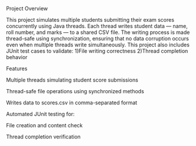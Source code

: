 Project Overview

This project simulates multiple students submitting their exam scores concurrently using Java threads.
Each thread writes student data — name, roll number, and marks — to a shared CSV file.
The writing process is made thread-safe using synchronization, ensuring that no data corruption occurs even when multiple threads write simultaneously.
This project also includes JUnit test cases to validate:
1)File writing correctness
2)Thread completion behavior

Features

Multiple threads simulating student score submissions

Thread-safe file operations using synchronized methods

Writes data to scores.csv in comma-separated format

Automated JUnit testing for:

File creation and content check

Thread completion verification
